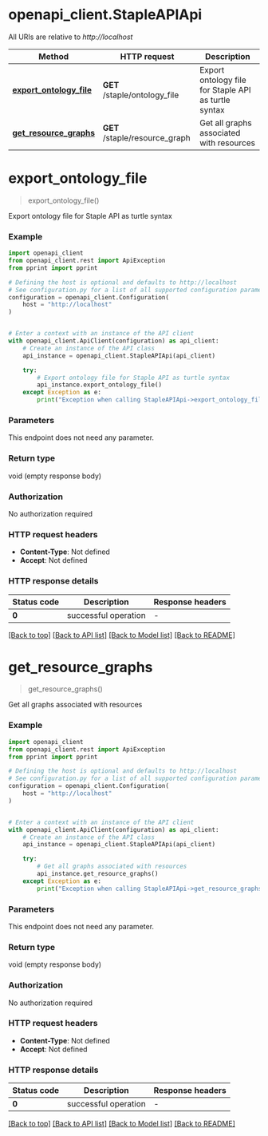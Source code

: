 # openapi_client.StapleAPIApi

All URIs are relative to *http://localhost*

Method | HTTP request | Description
------------- | ------------- | -------------
[**export_ontology_file**](StapleAPIApi.md#export_ontology_file) | **GET** /staple/ontology_file | Export ontology file for Staple API as turtle syntax
[**get_resource_graphs**](StapleAPIApi.md#get_resource_graphs) | **GET** /staple/resource_graph | Get all graphs associated with resources


# **export_ontology_file**
> export_ontology_file()

Export ontology file for Staple API as turtle syntax

### Example


```python
import openapi_client
from openapi_client.rest import ApiException
from pprint import pprint

# Defining the host is optional and defaults to http://localhost
# See configuration.py for a list of all supported configuration parameters.
configuration = openapi_client.Configuration(
    host = "http://localhost"
)


# Enter a context with an instance of the API client
with openapi_client.ApiClient(configuration) as api_client:
    # Create an instance of the API class
    api_instance = openapi_client.StapleAPIApi(api_client)

    try:
        # Export ontology file for Staple API as turtle syntax
        api_instance.export_ontology_file()
    except Exception as e:
        print("Exception when calling StapleAPIApi->export_ontology_file: %s\n" % e)
```



### Parameters

This endpoint does not need any parameter.

### Return type

void (empty response body)

### Authorization

No authorization required

### HTTP request headers

 - **Content-Type**: Not defined
 - **Accept**: Not defined

### HTTP response details

| Status code | Description | Response headers |
|-------------|-------------|------------------|
**0** | successful operation |  -  |

[[Back to top]](#) [[Back to API list]](../README.md#documentation-for-api-endpoints) [[Back to Model list]](../README.md#documentation-for-models) [[Back to README]](../README.md)

# **get_resource_graphs**
> get_resource_graphs()

Get all graphs associated with resources

### Example


```python
import openapi_client
from openapi_client.rest import ApiException
from pprint import pprint

# Defining the host is optional and defaults to http://localhost
# See configuration.py for a list of all supported configuration parameters.
configuration = openapi_client.Configuration(
    host = "http://localhost"
)


# Enter a context with an instance of the API client
with openapi_client.ApiClient(configuration) as api_client:
    # Create an instance of the API class
    api_instance = openapi_client.StapleAPIApi(api_client)

    try:
        # Get all graphs associated with resources
        api_instance.get_resource_graphs()
    except Exception as e:
        print("Exception when calling StapleAPIApi->get_resource_graphs: %s\n" % e)
```



### Parameters

This endpoint does not need any parameter.

### Return type

void (empty response body)

### Authorization

No authorization required

### HTTP request headers

 - **Content-Type**: Not defined
 - **Accept**: Not defined

### HTTP response details

| Status code | Description | Response headers |
|-------------|-------------|------------------|
**0** | successful operation |  -  |

[[Back to top]](#) [[Back to API list]](../README.md#documentation-for-api-endpoints) [[Back to Model list]](../README.md#documentation-for-models) [[Back to README]](../README.md)

